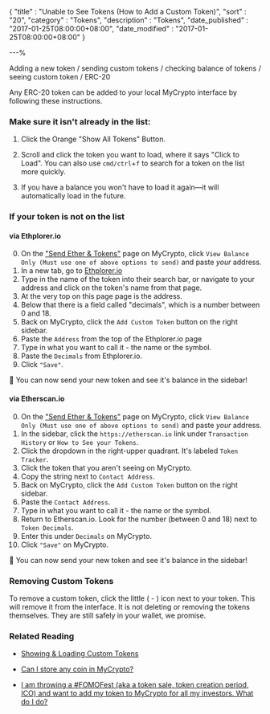 {
"title"       : "Unable to See Tokens (How to Add a Custom Token)",
"sort"        : "20",
"category"    : "Tokens",
"description" : "Tokens",
"date_published" : "2017-01-25T08:00:00+08:00",
"date_modified"  : "2017-01-25T08:00:00+08:00"
}

---%

Adding a new token / sending custom tokens / checking balance of tokens / seeing custom token / ERC-20

Any ERC-20 token can be added to your local MyCrypto interface by following these instructions.


### Make sure it isn't already in the list:

1. Click the Orange "Show All Tokens" Button.

2. Scroll and click the token you want to load, where it says "Click to Load". You can also use `cmd/ctrl`+`f` to search for a token on the list more quickly.

3. If you have a balance you won't have to load it again—it will automatically load in the future.


### If your token is not on the list

#### via Ethplorer.io

0.  On the ["Send Ether & Tokens"](https://mycrypto.com/#send-transaction) page on MyCrypto, click `View Balance Only (Must use one of above options to send)` and paste *your* address.
1.  In a new tab, go to [Ethplorer.io](https://ethplorer.io/) 
2.  Type in the name of the token into their search bar, or navigate to your address and click on the token's name from that page. 
3.  At the very top on this page page is the address.
4.  Below that there is a field called "decimals", which is a number between 0 and 18.
6.  Back on MyCrypto, click the `Add Custom Token` button on the right sidebar.
7.  Paste the `Address` from the top of the Ethplorer.io page
8.  Type in what you want to call it - the name or the symbol.
9.  Paste the `Decimals` from Ethplorer.io.
10.  Click `"Save"`.

🎉 You can now send your new token and see it's balance in the sidebar!

#### via Etherscan.io

0.  On the ["Send Ether & Tokens"](https://mycrypto.com/#send-transaction) page on MyCrypto, click `View Balance Only (Must use one of above options to send)` and paste *your* address.
1.  In the sidebar, click the `https://etherscan.io` link under `Transaction History` or `How to See your Tokens`.
2.  Click the dropdown in the right-upper quadrant. It's labeled `Token Tracker`.
3.  Click the token that you aren't seeing on MyCrypto.
4.  Copy the string next to `Contact Address`.
6.  Back on MyCrypto, click the `Add Custom Token` button on the right sidebar.
7.  Paste the `Contact Address`.
8.  Type in what you want to call it - the name or the symbol.
9.  Return to Etherscan.io. Look for the number (between 0 and 18) next to `Token Decimals`.
10. Enter this under `Decimals` on MyCrypto.
10.  Click `"Save"` on MyCrypto.

🎉 You can now send your new token and see it's balance in the sidebar!

### Removing Custom Tokens

To remove a custom token, click the little ( - ) icon next to your token. This will remove it from the interface. It is not deleting or removing the tokens themselves. They are still safely in your wallet, we promise.

### Related Reading

- [Showing & Loading Custom Tokens](https://support.mycrypto.com/tokens/showing-and-loading-tokens.html)

- [Can I store any coin in MyCrypto?](https://support.mycrypto.com/faq/sending-bitcoin-btc-ltc-xmr-to-mycrypto.html)

- [I am throwing a #FOMOFest (aka a token sale, token creation period, ICO) and want to add my token to MyCrypto for all my investors. What do I do?](https://support.mycrypto.com/tokens/token-creators-add-your-token-to-mycrypto.html)
